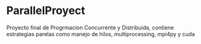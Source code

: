 # ParallelProyect
Proyecto final de Progrmacion Concurrente y Distribuida, contiene estrategias parelas como manejo de hilos, multiprocessing, mpi4py y cuda
